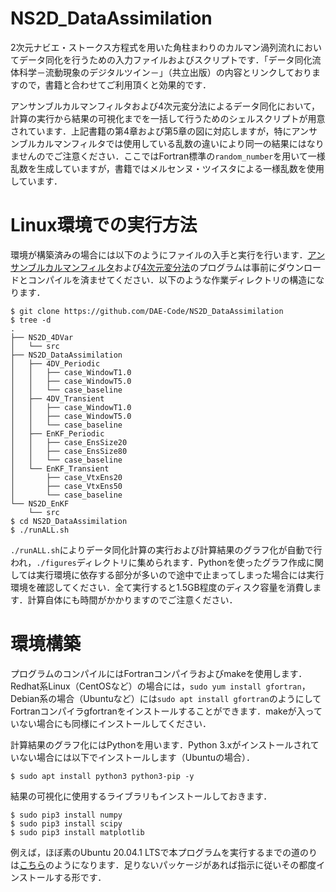 # NS2D_DataAssimilation

2次元ナビエ・ストークス方程式を用いた角柱まわりのカルマン渦列流れにおいてデータ同化を行うための入力ファイルおよびスクリプトです．「データ同化流体科学－流動現象のデジタルツイン－」（共立出版）の内容とリンクしておりますので，書籍と合わせてご利用頂くと効果的です．

アンサンブルカルマンフィルタおよび4次元変分法によるデータ同化において，計算の実行から結果の可視化までを一括して行うためのシェルスクリプトが用意されています．上記書籍の第4章および第5章の図に対応しますが，特にアンサンブルカルマンフィルタでは使用している乱数の違いにより同一の結果にはなりませんのでご注意ください．ここではFortran標準の`random_number`を用いて一様乱数を生成していますが，書籍ではメルセンヌ・ツイスタによる一様乱数を使用しています．

# Linux環境での実行方法

環境が構築済みの場合には以下のようにファイルの入手と実行を行います．[アンサンブルカルマンフィルタ](https://github.com/DAE-Code/NS2D_EnKF)および[4次元変分法](https://github.com/DAE-Code/NS2D_4DVar)のプログラムは事前にダウンロードとコンパイルを済ませてください．以下のような作業ディレクトリの構造になります．
```
$ git clone https://github.com/DAE-Code/NS2D_DataAssimilation
$ tree -d
.
├── NS2D_4DVar
│   └── src
├── NS2D_DataAssimilation
│   ├── 4DV_Periodic
│   │   ├── case_WindowT1.0
│   │   ├── case_WindowT5.0
│   │   └── case_baseline
│   ├── 4DV_Transient
│   │   ├── case_WindowT1.0
│   │   ├── case_WindowT5.0
│   │   └── case_baseline
│   ├── EnKF_Periodic
│   │   ├── case_EnsSize20
│   │   ├── case_EnsSize80
│   │   └── case_baseline
│   └── EnKF_Transient
│       ├── case_VtxEns20
│       ├── case_VtxEns50
│       └── case_baseline
└── NS2D_EnKF
    └── src
$ cd NS2D_DataAssimilation
$ ./runALL.sh
```
`./runALL.sh`によりデータ同化計算の実行および計算結果のグラフ化が自動で行われ，`./figures`ディレクトリに集められます．Pythonを使ったグラフ作成に関しては実行環境に依存する部分が多いので途中で止まってしまった場合には実行環境を確認してください．全て実行すると1.5GB程度のディスク容量を消費します．計算自体にも時間がかかりますのでご注意ください．

# 環境構築

プログラムのコンパイルにはFortranコンパイラおよびmakeを使用します．Redhat系Linux（CentOSなど）の場合には，`sudo yum install gfortran`，Debian系の場合（Ubuntuなど）には`sudo apt install gfortran`のようにしてFortranコンパイラgfortranをインストールすることができます．makeが入っていない場合にも同様にインストールしてください．

計算結果のグラフ化にはPythonを用います．Python 3.xがインストールされていない場合には以下でインストールします（Ubuntuの場合）．
```
$ sudo apt install python3 python3-pip -y
```

結果の可視化に使用するライブラリもインストールしておきます．
```
$ sudo pip3 install numpy
$ sudo pip3 install scipy
$ sudo pip3 install matplotlib
```

例えば，ほぼ素のUbuntu 20.04.1 LTSで本プログラムを実行するまでの道のりは[こちら](https://github.com/DAE-Code/NS2D_DataAssimilation/blob/master/Environment.md)のようになります．足りないパッケージがあれば指示に従いその都度インストールする形です．
